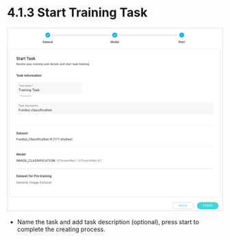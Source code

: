# 4.1.3 Start Training Task

![](../../.gitbook/assets/4-06.png)

* Name the task and add task description \(optional\), press start to complete the creating process. 

